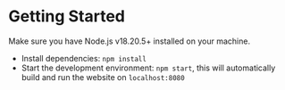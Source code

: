 # Getting Started
 
Make sure you have Node.js v18.20.5+ installed on your machine.

- Install dependencies: `npm install`
- Start the development environment: `npm start`, this will automatically build and run the website on `localhost:8080`
